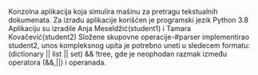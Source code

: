 Konzolna aplikacija koja simulira mašinu za pretragu tekstualnih dokumenata.
Za izradu aplikacije korišćen je programski jezik Python 3.8
Aplikaciju su izradile Anja Meseldžić(student1) i Tamara Kovačević(student2)
Složene skupovne operacije-#parser implementirao student2, unos kompleksnog upita je potrebno uneti u sledecem formatu:
(dictionary || list || set) && !tree, gde je neophodan razmak između operatora (&&,||) i operanada. 
